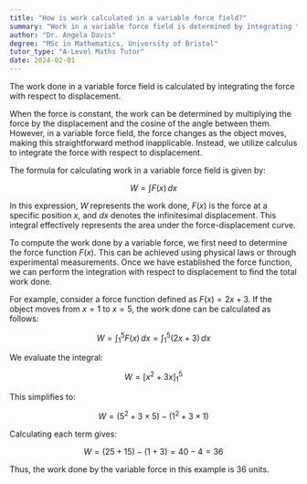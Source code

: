 ```yaml
---
title: "How is work calculated in a variable force field?"
summary: "Work in a variable force field is determined by integrating the force over the displacement, allowing for the calculation of energy transfer in systems where force changes."
author: "Dr. Angela Davis"
degree: "MSc in Mathematics, University of Bristol"
tutor_type: "A-Level Maths Tutor"
date: 2024-02-01
---
```


The work done in a variable force field is calculated by integrating the force with respect to displacement.

When the force is constant, the work can be determined by multiplying the force by the displacement and the cosine of the angle between them. However, in a variable force field, the force changes as the object moves, making this straightforward method inapplicable. Instead, we utilize calculus to integrate the force with respect to displacement.

The formula for calculating work in a variable force field is given by:

$$
W = \int F(x) \, dx
$$

In this expression, $W$ represents the work done, $F(x)$ is the force at a specific position $x$, and $dx$ denotes the infinitesimal displacement. This integral effectively represents the area under the force-displacement curve.

To compute the work done by a variable force, we first need to determine the force function $F(x)$. This can be achieved using physical laws or through experimental measurements. Once we have established the force function, we can perform the integration with respect to displacement to find the total work done.

For example, consider a force function defined as $F(x) = 2x + 3$. If the object moves from $x = 1$ to $x = 5$, the work done can be calculated as follows:

$$
W = \int_{1}^{5} F(x) \, dx = \int_{1}^{5} (2x + 3) \, dx
$$

We evaluate the integral:

$$
W = \left[ x^2 + 3x \right]_{1}^{5}
$$

This simplifies to:

$$
W = \left( 5^2 + 3 \times 5 \right) - \left( 1^2 + 3 \times 1 \right)
$$

Calculating each term gives:

$$
W = (25 + 15) - (1 + 3) = 40 - 4 = 36
$$

Thus, the work done by the variable force in this example is $36$ units.
    
